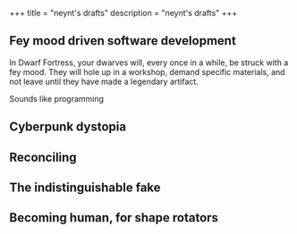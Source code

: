 +++
title = "neynt's drafts"
description = "neynt's drafts"
+++

## Fey mood driven software development

In Dwarf Fortress, your dwarves will, every once in a while, be struck with a
fey mood. They will hole up in a workshop, demand specific materials, and not
leave until they have made a legendary artifact.

Sounds like programming

## Cyberpunk dystopia

## Reconciling

## The indistinguishable fake

## Becoming human, for shape rotators
